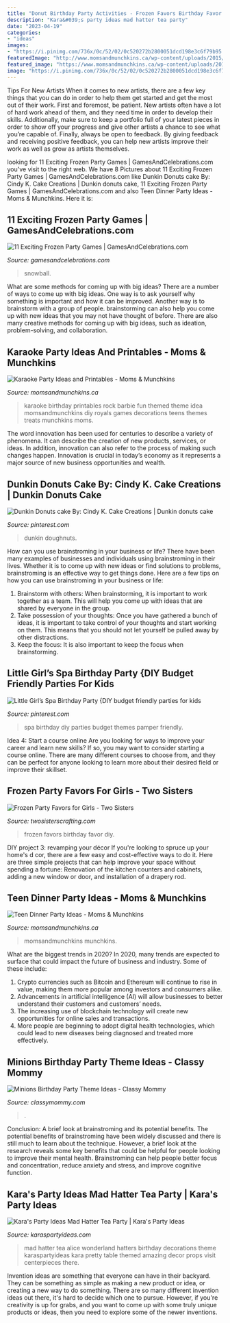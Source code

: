 ```yaml
---
title: "Donut Birthday Party Activities - Frozen Favors Birthday Favor Diy"
description: "Kara&#039;s party ideas mad hatter tea party"
date: "2023-04-19"
categories:
- "ideas"
images:
- "https://i.pinimg.com/736x/0c/52/02/0c520272b2800051dcd198e3c6f79b95.jpg"
featuredImage: "http://www.momsandmunchkins.ca/wp-content/uploads/2015/09/karaoke-party-ideas-9.jpg"
featured_image: "https://www.momsandmunchkins.ca/wp-content/uploads/2014/11/teen-dinner-party-ideas.jpg"
image: "https://i.pinimg.com/736x/0c/52/02/0c520272b2800051dcd198e3c6f79b95.jpg"
---
```



Tips For New Artists
When it comes to new artists, there are a few key things that you can do in order to help them get started and get the most out of their work. First and foremost, be patient. New artists often have a lot of hard work ahead of them, and they need time in order to develop their skills. Additionally, make sure to keep a portfolio full of your latest pieces in order to show off your progress and give other artists a chance to see what you’re capable of. Finally, always be open to feedback. By giving feedback and receiving positive feedback, you can help new artists improve their work as well as grow as artists themselves.

	

		
looking for 11 Exciting Frozen Party Games | GamesAndCelebrations.com you've visit to the right web. We have 8 Pictures about 11 Exciting Frozen Party Games | GamesAndCelebrations.com like Dunkin Donuts cake By: Cindy K. Cake Creations | Dunkin donuts cake, 11 Exciting Frozen Party Games | GamesAndCelebrations.com and also Teen Dinner Party Ideas - Moms &amp; Munchkins. Here it is:
		
    
## 11 Exciting Frozen Party Games | GamesAndCelebrations.com

<img loading=lazy src="https://www.gamesandcelebrations.com/wp-content/uploads/2017/01/Frozen-Birthday-Party-Games-and-Activities.jpg" onerror="this.onerror=null;this.src='https://tse2.mm.bing.net/th?id=OIP.rKTNHsgJcdR8uBzCFQfwvQHaJ4&amp;pid=15.1';" alt="11 Exciting Frozen Party Games | GamesAndCelebrations.com">

_Source: gamesandcelebrations.com_

>snowball. 

	

What are some methods for coming up with big ideas?
There are a number of ways to come up with big ideas. One way is to ask yourself why something is important and how it can be improved. Another way is to brainstorm with a group of people. brainstorming can also help you come up with new ideas that you may not have thought of before. There are also many creative methods for coming up with big ideas, such as ideation, problem-solving, and collaboration.

    
## Karaoke Party Ideas And Printables - Moms &amp; Munchkins

<img loading=lazy src="http://www.momsandmunchkins.ca/wp-content/uploads/2015/09/karaoke-party-ideas-9.jpg" onerror="this.onerror=null;this.src='https://tse2.mm.bing.net/th?id=OIP.v8TyBHAZFFv2BuQK2hj97gHaMB&amp;pid=15.1';" alt="Karaoke Party Ideas and Printables - Moms &amp; Munchkins">

_Source: momsandmunchkins.ca_

>karaoke birthday printables rock barbie fun themed theme idea momsandmunchkins diy royals games decorations teens themes treats munchkins moms. 

	

The word innovation has been used for centuries to describe a variety of phenomena. It can describe the creation of new products, services, or ideas. In addition, innovation can also refer to the process of making such changes happen. Innovation is crucial in today’s economy as it represents a major source of new business opportunities and wealth.

    
## Dunkin Donuts Cake By: Cindy K. Cake Creations | Dunkin Donuts Cake

<img loading=lazy src="https://i.pinimg.com/736x/20/d0/f2/20d0f2eb88b9a46f75265b5708e5dadf.jpg" onerror="this.onerror=null;this.src='https://tse3.mm.bing.net/th?id=OIP.IjT-Jqb1evxYxqMKDGgB_gHaJ3&amp;pid=15.1';" alt="Dunkin Donuts cake By: Cindy K. Cake Creations | Dunkin donuts cake">

_Source: pinterest.com_

>dunkin doughnuts. 

	

How can you use brainstroming in your business or life?
There have been many examples of businesses and individuals using brainstroming in their lives. Whether it is to come up with new ideas or find solutions to problems, brainstroming is an effective way to get things done. Here are a few tips on how you can use brainstroming in your business or life: 
1. Brainstorm with others: When brainstorming, it is important to work together as a team. This will help you come up with ideas that are shared by everyone in the group. 
2. Take possession of your thoughts: Once you have gathered a bunch of ideas, it is important to take control of your thoughts and start working on them. This means that you should not let yourself be pulled away by other distractions. 
3. Keep the focus: It is also important to keep the focus when brainstorming.

    
## Little Girl’s Spa Birthday Party {DIY Budget Friendly Parties For Kids

<img loading=lazy src="https://i.pinimg.com/736x/0c/52/02/0c520272b2800051dcd198e3c6f79b95.jpg" onerror="this.onerror=null;this.src='https://tse3.mm.bing.net/th?id=OIP.BcR0_jw4MLyFZ2hS74rJjwHaLH&amp;pid=15.1';" alt="Little Girl’s Spa Birthday Party {DIY budget friendly parties for kids">

_Source: pinterest.com_

>spa birthday diy parties budget themes pamper friendly. 

	

Idea 4: Start a course online
Are you looking for ways to improve your career and learn new skills? If so, you may want to consider starting a course online. There are many different courses to choose from, and they can be perfect for anyone looking to learn more about their desired field or improve their skillset.

    
## Frozen Party Favors For Girls - Two Sisters

<img loading=lazy src="http://www.twosisterscrafting.com/wp-content/uploads/2014/09/frozen-party-favors-for-girls-branded.jpg" onerror="this.onerror=null;this.src='https://tse4.mm.bing.net/th?id=OIP.RJi8ZvjNg8fAz7B_yy0f9wHaSh&amp;pid=15.1';" alt="Frozen Party Favors for Girls - Two Sisters">

_Source: twosisterscrafting.com_

>frozen favors birthday favor diy. 

	

DIY project 3: revamping your décor
If you're looking to spruce up your home's d cor, there are a few easy and cost-effective ways to do it. Here are three simple projects that can help improve your space without spending a fortune: Renovation of the kitchen counters and cabinets, adding a new window or door, and installation of a drapery rod.

    
## Teen Dinner Party Ideas - Moms &amp; Munchkins

<img loading=lazy src="https://www.momsandmunchkins.ca/wp-content/uploads/2014/11/teen-dinner-party-ideas.jpg" onerror="this.onerror=null;this.src='https://tse3.mm.bing.net/th?id=OIP.WyZd9bcYYMzf6qFPbyPQ6QHaMd&amp;pid=15.1';" alt="Teen Dinner Party Ideas - Moms &amp; Munchkins">

_Source: momsandmunchkins.ca_

>momsandmunchkins munchkins. 

	

What are the biggest trends in 2020?
In 2020, many trends are expected to surface that could impact the future of business and industry. Some of these include:
1. Crypto currencies such as Bitcoin and Ethereum will continue to rise in value, making them more popular among investors and consumers alike.
2. Advancements in artificial intelligence (AI) will allow businesses to better understand their customers and customers’ needs.
3. The increasing use of blockchain technology will create new opportunities for online sales and transactions. 
4. More people are beginning to adopt digital health technologies, which could lead to new diseases being diagnosed and treated more effectively.

    
## Minions Birthday Party Theme Ideas - Classy Mommy

<img loading=lazy src="https://classymommy.com/wp-content/uploads/2015/08/IMG_0336.jpg" onerror="this.onerror=null;this.src='https://tse3.mm.bing.net/th?id=OIP.EeCMJwmRcwA-KeoIb0oVSgHaJ4&amp;pid=15.1';" alt="Minions Birthday Party Theme Ideas - Classy Mommy">

_Source: classymommy.com_

>. 

	

Conclusion: A brief look at brainstroming and its potential benefits.
The potential benefits of brainstroming have been widely discussed and there is still much to learn about the technique. However, a brief look at the research reveals some key benefits that could be helpful for people looking to improve their mental health. Brainstroming can help people better focus and concentration, reduce anxiety and stress, and improve cognitive function.

    
## Kara&#039;s Party Ideas Mad Hatter Tea Party | Kara&#039;s Party Ideas

<img loading=lazy src="https://www.karaspartyideas.com/wp-content/uploads/2012/05/robynprestonphotography-2012-34_600x900.jpg" onerror="this.onerror=null;this.src='https://tse3.mm.bing.net/th?id=OIP.U886wz1iauuIY5ZeH4CE8wHaLH&amp;pid=15.1';" alt="Kara&#039;s Party Ideas Mad Hatter Tea Party | Kara&#039;s Party Ideas">

_Source: karaspartyideas.com_

>mad hatter tea alice wonderland hatters birthday decorations theme karaspartyideas kara pretty table themed amazing decor props visit centerpieces there. 

	

Invention ideas are something that everyone can have in their backyard. They can be something as simple as making a new product or idea, or creating a new way to do something. There are so many different invention ideas out there, it's hard to decide which one to pursue. However, if you're creativity is up for grabs, and you want to come up with some truly unique products or ideas, then you need to explore some of the newer inventions.

